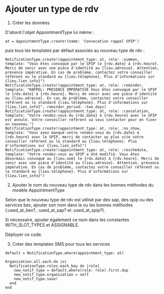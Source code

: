 # Ajouter un type de rdv

1. Créer les données

D'abord l'objet AppointmentType lui même :

```
at = AppointmentType.create!(name: 'Convocation rappel SPIP')
```

puis tous les templates par défaut associés au nouveau type de rdv :

```
NotificationType.create!(appointment_type: at, role: :summon, template: "Vous êtes convoqué par le SPIP le {rdv.date} à {rdv.heure}. Merci de venir avec une pièce d'identité au {lieu.adresse}. Attention, présence impérative. En cas de problème, contactez votre conseiller référent ou le standard au {lieu.téléphone}. Plus d'informations sur {lieu.lien_info}")
NotificationType.create!(appointment_type: at, role: :reminder, template: "RAPPEL: PRESENCE IMPERATIVE Vous êtes convoqué par le SPIP le {rdv.date} à {rdv.heure}. Merci de venir avec une pièce d'identité au {lieu.adresse}. En cas de problème, contactez votre conseiller référent ou le standard {lieu.téléphone}. Plus d'informations sur {lieu.lien_info}", reminder_period: :two_days)
NotificationType.create!(appointment_type: at, role: :cancelation, template: "Votre rendez-vous du {rdv.date} à {rdv.heure} avec le SPIP est annulé. Votre conseiller référent va vous contacter pour en fixer un nouveau.")
NotificationType.create!(appointment_type: at, role: :no_show, template: "Vous avez manqué votre rendez-vous du {rdv.date} à {rdv.heure} avec le SPIP, merci de contacter au plus vite votre conseiller référent ou le standard au {lieu.téléphone}. Plus d'informations sur {lieu.lien_info}")
NotificationType.create!(appointment_type: at, role: :reschedule, template: "Votre rendez-vous au SPIP a été modifié. Vous êtes désormais convoqué au {lieu.nom} le {rdv.date} à {rdv.heure}. Merci de venir avec une pièce d'identité au {lieu.adresse}. Attention, présence impérative. En cas de problème, contactez votre conseiller référent ou le standard au {lieu.téléphone}. Plus d'informations sur {lieu.lien_info}")
```

2. Ajouter le nom du nouveau type de rdv dans les bonnes méthodes du modèle AppointmentType

Selon que le nouveau type de rdv est utilisé par des sap, des spip ou des services bex, ajouter son nom dans la ou les bonnes méthodes (:used_at_bex?, :used_at_sap? et :used_at_spip?).

Si nécessaire, ajouter également ce nom dans les constantes WITH_SLOT_TYPES et ASSIGNABLE.

Déployer ce code.

3. Créer des templates SMS pour tous les services

```
default = NotificationType.where(appointment_type: at)

Organization.all.each.do |o|
  NotificationType.roles.each_key do |role|
    new_notif_type = default.where(role: role).first.dup
    new_notif_type.organization = self
    new_notif_type.save!
  end
end
```
